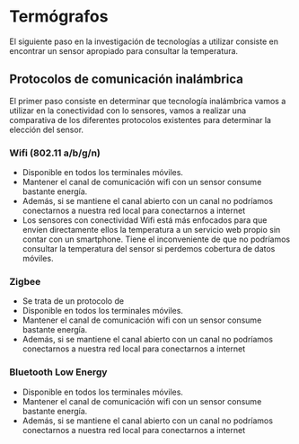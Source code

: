 # Termógrafos

El siguiente paso en la investigación de tecnologías a utilizar consiste en encontrar un sensor apropiado para consultar la temperatura. 


## Protocolos de comunicación inalámbrica

El primer paso consiste en determinar que tecnología inalámbrica vamos a utilizar en la conectividad con lo sensores, vamos a realizar una comparativa de los diferentes protocolos existentes para determinar la elección del sensor.

### Wifi (802.11 a/b/g/n)
 - Disponible en todos los terminales móviles.
 - Mantener el canal de comunicación wifi con un sensor consume bastante energía.
 - Además, si se mantiene el canal abierto con un canal no podríamos conectarnos a nuestra red local para conectarnos a internet
 - Los sensores con conectividad Wifi está más enfocados para que envíen directamente ellos la temperatura a un servicio web propio sin contar con un smartphone. Tiene el inconveniente de que no podríamos consultar la temperatura del sensor si perdemos cobertura de datos móviles.

### Zigbee
 - Se trata de un protocolo de 
 - Disponible en todos los terminales móviles.
 - Mantener el canal de comunicación wifi con un sensor consume bastante energía.
 - Además, si se mantiene el canal abierto con un canal no podríamos conectarnos a nuestra red local para conectarnos a internet

### Bluetooth Low Energy
 - Disponible en todos los terminales móviles.
 - Mantener el canal de comunicación wifi con un sensor consume bastante energía.
 - Además, si se mantiene el canal abierto con un canal no podríamos conectarnos a nuestra red local para conectarnos a internet
